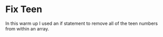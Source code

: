 Fix Teen
==========
In this warm up I used an if statement to remove all of the teen numbers from within an array. 